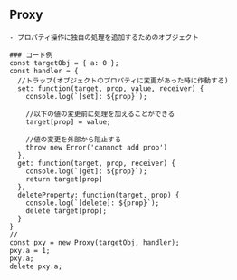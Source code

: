 ## Proxy
    - プロパティ操作に独自の処理を追加するためのオブジェクト
    
    ### コード例
    const targetObj = { a: 0 };
    const handler = {
      //トラップ(オブジェクトのプロパティに変更があった時に作動する)
      set: function(target, prop, value, receiver) {
        console.log(`[set]: ${prop}`);
    
        //以下の値の変更前に処理を加えることができる
        target[prop] = value;
    
        //値の変更を外部から阻止する
        throw new Error('cannnot add prop')
      },
      get: function(target, prop, receiver) {
        console.log(`[get]: ${prop}`);
        return target[prop]
      },
      deleteProperty: function(target, prop) {
        console.log(`[delete]: ${prop}`);
        delete target[prop];
      }
    }
    //
    const pxy = new Proxy(targetObj, handler);
    pxy.a = 1;
    pxy.a;
    delete pxy.a;
